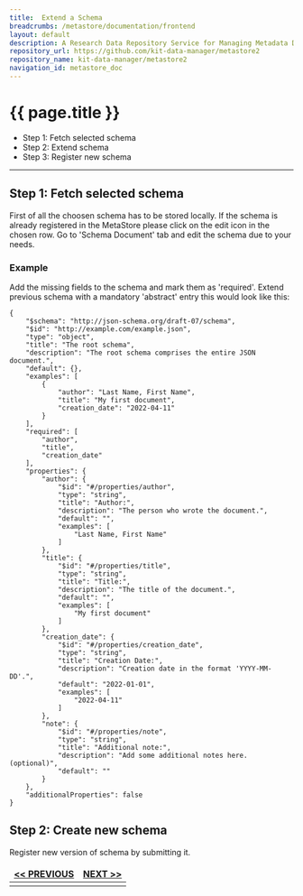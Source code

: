 ```yaml
---
title:  Extend a Schema
breadcrumbs: /metastore/documentation/frontend
layout: default
description: A Research Data Repository Service for Managing Metadata Documents based on JSON or XML.
repository_url: https://github.com/kit-data-manager/metastore2
repository_name: kit-data-manager/metastore2
navigation_id: metastore_doc
---
```


# {{ page.title }} 
* Step 1: Fetch selected schema
* Step 2: Extend schema
* Step 3: Register new schema

---

## Step 1: Fetch selected schema
First of all the choosen schema has to be stored locally.
If the schema is already registered in the MetaStore please click
on the edit icon in the chosen row. Go to 'Schema Document' tab and edit the schema due to your needs.

### Example
Add the missing fields to the schema and mark them as 'required'.
Extend previous schema with a mandatory 'abstract' entry this would look like this:
```
{
    "$schema": "http://json-schema.org/draft-07/schema",
    "$id": "http://example.com/example.json",
    "type": "object",
    "title": "The root schema",
    "description": "The root schema comprises the entire JSON document.",
    "default": {},
    "examples": [
        {
            "author": "Last Name, First Name",
            "title": "My first document",
            "creation_date": "2022-04-11"
        }
    ],
    "required": [
        "author",
        "title",
        "creation_date"
    ],
    "properties": {
        "author": {
            "$id": "#/properties/author",
            "type": "string",
            "title": "Author:",
            "description": "The person who wrote the document.",
            "default": "",
            "examples": [
                "Last Name, First Name"
            ]
        },
        "title": {
            "$id": "#/properties/title",
            "type": "string",
            "title": "Title:",
            "description": "The title of the document.",
            "default": "",
            "examples": [
                "My first document"
            ]
        },
        "creation_date": {
            "$id": "#/properties/creation_date",
            "type": "string",
            "title": "Creation Date:",
            "description": "Creation date in the format 'YYYY-MM-DD'.",
            "default": "2022-01-01",
            "examples": [
                "2022-04-11"
            ]
        },
        "note": {
            "$id": "#/properties/note",
            "type": "string",
            "title": "Additional note:",
            "description": "Add some additional notes here. (optional)",
            "default": ""
        }
    },
    "additionalProperties": false
}
```
## Step 2: Create new schema
Register new version of schema by submitting it.

<style>
td, th {
   border: none!important;
}
</style>
| [<< PREVIOUS](register.html)|[NEXT >>](../metadata/introduction.html)|
|:----|----:|
| | |
